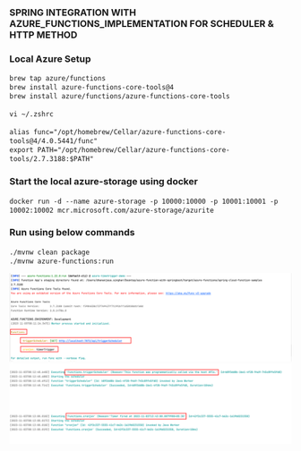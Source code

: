 
### SPRING INTEGRATION WITH AZURE_FUNCTIONS_IMPLEMENTATION FOR SCHEDULER & HTTP METHOD

### Local Azure Setup
~~~
brew tap azure/functions
brew install azure-functions-core-tools@4
brew install azure/functions/azure-functions-core-tools

vi ~/.zshrc

alias func="/opt/homebrew/Cellar/azure-functions-core-tools@4/4.0.5441/func"
export PATH="/opt/homebrew/Cellar/azure-functions-core-tools/2.7.3188:$PATH"
~~~
### Start the local azure-storage using docker
~~~
docker run -d --name azure-storage -p 10000:10000 -p 10001:10001 -p 10002:10002 mcr.microsoft.com/azure-storage/azurite
~~~

### Run using below commands
~~~
./mvnw clean package
./mvnw azure-functions:run
~~~

![img.png](img.png)
![img_1.png](img_1.png)
